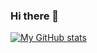 ### Hi there 👋

[![My GitHub stats](https://github-readme-stats.vercel.app/api?username=jayfeather9)](https://github.com/anuraghazra/github-readme-stats)

<!--
**jayfeather9/jayfeather9** is a ✨ _special_ ✨ repository because its `README.md` (this file) appears on your GitHub profile.

Here are some ideas to get you started:

- 🔭 I’m currently working on ...
- 🌱 I’m currently learning ...
- 👯 I’m looking to collaborate on ...
- 🤔 I’m looking for help with ...
- 💬 Ask me about ...
- 📫 How to reach me: ...
- 😄 Pronouns: ...
- ⚡ Fun fact: ...
-->
